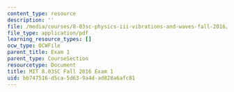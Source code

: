 ```yaml
---
content_type: resource
description: ''
file: /media/courses/8-03sc-physics-iii-vibrations-and-waves-fall-2016/bb747516d5ca5d639a4dad828a6afc81_MIT8_03SCF16_Exam1.pdf
file_type: application/pdf
learning_resource_types: []
ocw_type: OCWFile
parent_title: Exam 1
parent_type: CourseSection
resourcetype: Document
title: MIT 8.03SC Fall 2016 Exam 1
uid: bb747516-d5ca-5d63-9a4d-ad828a6afc81
---
```

